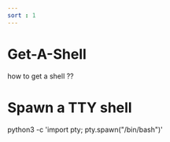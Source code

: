 ```yaml
---
sort : 1
---
```


# Get-A-Shell 

how to get a shell ?? 



# Spawn a TTY shell 

python3 -c 'import pty; pty.spawn("/bin/bash")'